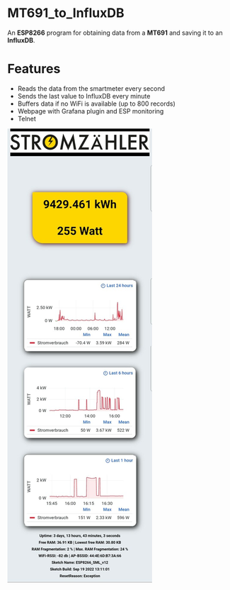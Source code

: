 #  MT691_to_InfluxDB

An **ESP8266** program for obtaining data from a **MT691** and saving it to an **InfluxDB**.

#  Features

 - Reads the data from the smartmeter every second
 - Sends the last value to InfluxDB every minute
 - Buffers data if no WiFi is available (up to 800 records)
 - Webpage with Grafana plugin and ESP monitoring
 - Telnet


![Screenshot](Screenshot_50.jpg)
